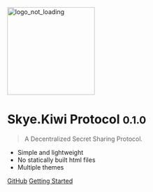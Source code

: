<img alt='logo_not_loading' src="https://i.ibb.co/DkJW76L/dark-logo.png" style="height: 200px;" />

# Skye.Kiwi Protocol <small>0.1.0</small>

> A Decentralized Secret Sharing Protocol.

- Simple and lightweight
- No statically built html files
- Multiple themes

[GitHub](https://github.com/skyekiwi)
[Getting Started](#docsify)
